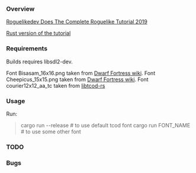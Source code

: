 ### Overview

[Roguelikedev Does The Complete Roguelike Tutorial 2019](https://old.reddit.com/r/roguelikedev/comments/bz6s0j/roguelikedev_does_the_complete_roguelike_tutorial/)


[Rust version of the tutorial](https://tomassedovic.github.io/roguelike-tutorial/part-2-object-map.html)

### Requirements

Builds requires libsdl2-dev.

Font Bisasam_16x16.png taken from [Dwarf Fortress wiki](https://dwarffortresswiki.org/index.php/File:Bisasam_16x16.png).
Font Cheepicus_15x15.png taken from [Dwarf Fortress wiki](https://dwarffortresswiki.org/Tileset_repository).
Font courier12x12_aa_tc taken from [libtcod-rs](https://github.com/bhelyer/libtcod-d/tree/master/data/fonts)


### Usage

Run:

> cargo run --release  # to use default tcod font
> cargo run FONT_NAME  # to use some other font

### TODO


### Bugs
